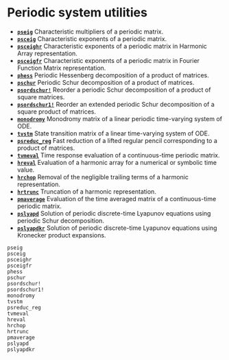 # Periodic system utilities

* **[`pseig`](@ref)**   Characteristic multipliers of a periodic matrix.
* **[`psceig`](@ref)**   Characteristic exponents of a periodic matrix.
* **[`psceighr`](@ref)**   Characteristic exponents of a periodic matrix in Harmonic Array representation.
* **[`psceigfr`](@ref)**   Characteristic exponents of a periodic matrix in Fourier Function Matrix representation.
* **[`phess`](@ref)**  Periodic Hessenberg decomposition of a product of matrices.
* **[`pschur`](@ref)**  Periodic Schur decomposition of a product of matrices.
* **[`psordschur!`](@ref)**  Reorder a periodic Schur decomposition of a product of square matrices.
* **[`psordschur1!`](@ref)**  Reorder an extended periodic Schur decomposition of a square product of matrices.
* **[`monodromy`](@ref)**  Monodromy matrix of a linear periodic time-varying system of ODE.
* **[`tvstm`](@ref)**  State transition matrix of a linear time-varying system of ODE.
* **[`psreduc_reg`](@ref)**  Fast reduction of a lifted regular pencil corresponding to a product of matrices. 
* **[`tvmeval`](@ref)**  Time response evaluation of a continuous-time periodic matrix. 
* **[`hreval`](@ref)**  Evaluation of a harmonic array for a numerical or symbolic time value. 
* **[`hrchop`](@ref)**  Removal of the negligible trailing terms of a harmonic representation. 
* **[`hrtrunc`](@ref)**  Truncation of a harmonic representation.  
* **[`pmaverage`](@ref)**  Evaluation of the time averaged matrix of a continuous-time periodic matrix. 
* **[`pslyapd`](@ref)**  Solution of periodic discrete-time Lyapunov equations using periodic Schur decomposition. 
* **[`pslyapdkr`](@ref)**  Solution of periodic discrete-time Lyapunov equations using Kronecker product expansions. 


```@docs
pseig
psceig
psceighr
psceigfr
phess
pschur
psordschur!
psordschur1!
monodromy
tvstm
psreduc_reg
tvmeval
hreval
hrchop
hrtrunc
pmaverage
pslyapd
pslyapdkr
```
